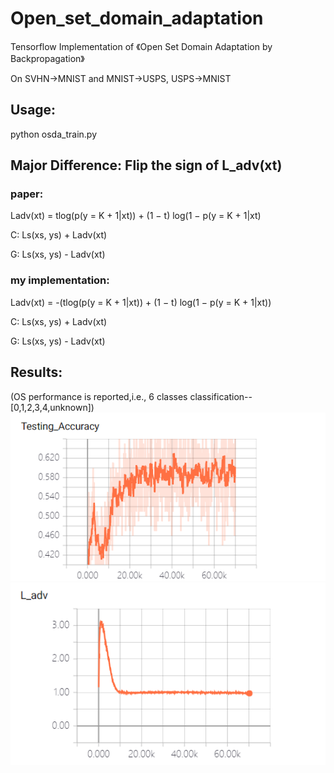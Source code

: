 # Open_set_domain_adaptation

Tensorflow Implementation of 《Open Set Domain Adaptation by Backpropagation》

On SVHN->MNIST and MNIST->USPS, USPS->MNIST

## Usage:

python osda_train.py

## Major Difference: Flip the sign of L_adv(xt)

### paper: 
Ladv(xt) = tlog(p(y = K + 1|xt)) + (1 − t) log(1 − p(y = K + 1|xt)

C: Ls(xs, ys) + Ladv(xt)

G: Ls(xs, ys) - Ladv(xt)

### my implementation:
Ladv(xt) = -(tlog(p(y = K + 1|xt)) + (1 − t) log(1 − p(y = K + 1|xt))

C: Ls(xs, ys) + Ladv(xt)

G: Ls(xs, ys) - Ladv(xt)

## Results:
(OS performance is reported,i.e., 6 classes classification--[0,1,2,3,4,unknown])
![alt text](results/test_accuracy.png "Test Accuracy")
![alt text](results/l_adv.png "Test Accuracy")
